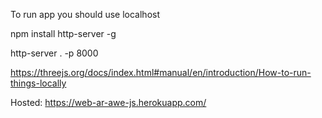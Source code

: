 To run app you should use localhost

npm install http-server -g

http-server . -p 8000


https://threejs.org/docs/index.html#manual/en/introduction/How-to-run-things-locally

Hosted:
https://web-ar-awe-js.herokuapp.com/